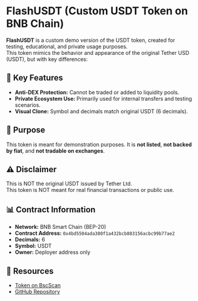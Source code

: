 # FlashUSDT (Custom USDT Token on BNB Chain)

**FlashUSDT** is a custom demo version of the USDT token, created for testing, educational, and private usage purposes.  
This token mimics the behavior and appearance of the original Tether USD (USDT), but with key differences:

## 🔐 Key Features

- **Anti-DEX Protection:** Cannot be traded or added to liquidity pools.
- **Private Ecosystem Use:** Primarily used for internal transfers and testing scenarios.
- **Visual Clone:** Symbol and decimals match original USDT (6 decimals).

## 🧪 Purpose

This token is meant for demonstration purposes. It is **not listed**, **not backed by fiat**, and **not tradable on exchanges**.

## ⚠️ Disclaimer

This is NOT the original USDT issued by Tether Ltd.  
This token is NOT meant for real financial transactions or public use.

## 📊 Contract Information

- **Network:** BNB Smart Chain (BEP-20)
- **Contract Address:** `0x4bd5504ada380f1a432bcb883156acbc99b77ae2`
- **Decimals:** 6
- **Symbol:** USDT
- **Owner:** Deployer address only

## 🔗 Resources

- [Token on BscScan](https://bscscan.com/token/0x4bd5504ada380f1a432bcb883156acbc99b77ae2)
- [GitHub Repository](https://github.com/remember711/flashusdt)
